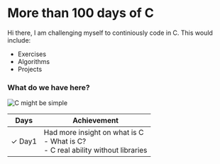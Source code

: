 # More than 100 days of C

Hi there, I am challenging myself to continiously code in C. This would  include:
- Exercises
- Algorithms
- Projects

### What do we have here?
![C might be simple](https://i.ibb.co/DfVQNLw/c-man.jpg)

| Days | Achievement |
|--|--|
|&check; Day1| Had more insight on what is C <br /> - What is C? <br />- C real ability without libraries|

<!--![C might be simple](https://i.ibb.co/pZ8gVBJ/learn-c.jpg)-->

